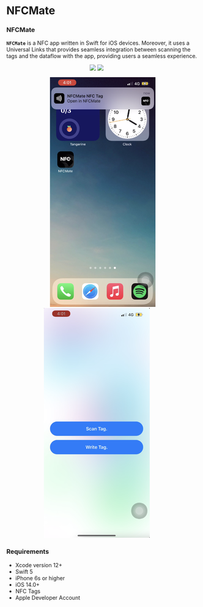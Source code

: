 # NFCMate
### NFCMate
**```NFCMate```** is a NFC app written in Swift for iOS devices. Moreover, it uses a Universal Links that provides seamless integration between scanning the tags and the dataflow with the app, providing users a seamless experience.


<p align="center">
  <img src="art/flow.gif" height="600">
  <img src="art/scr1.gif" height="600">
&nbsp; &nbsp; &nbsp; &nbsp;
</p>

<p align="center">
  <img src="art/scr2.png" height="600"> 
  <img src="art/scr3.png" height="600">  
&nbsp; &nbsp; &nbsp; &nbsp;
</p>

### Requirements
- Xcode version 12+
- Swift 5
- iPhone 6s or higher
- iOS 14.0+
- NFC Tags
- Apple Developer Account

